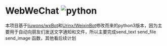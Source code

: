# WebWeChat ![python](https://img.shields.io/badge/python-3.5-ff69b4.svg)

本项目基于[liuwons/wxBot](https://github.com/liuwons/wxBot)和[Urinx/WeixinBot](https://github.com/Urinx/WeixinBot)修改而来的python3版本，因为主要用于自动向朋友们发送文字通知和文件，所以主要完成send_text send_file send_image 函数，其他看后续计划
